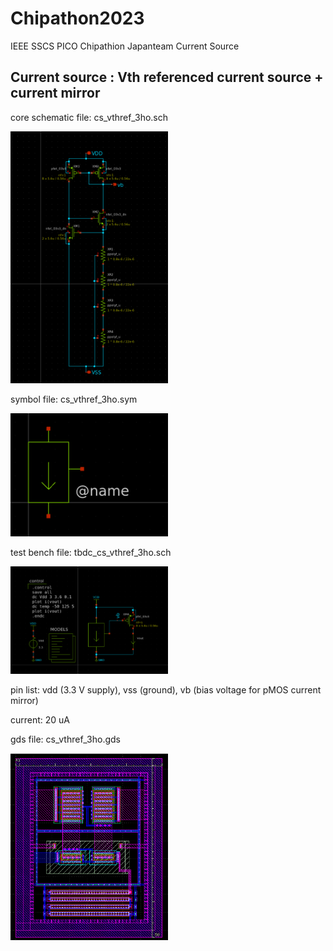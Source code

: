 # Chipathon2023
IEEE SSCS PICO Chipathion Japanteam  Current Source

## Current source : Vth referenced current source + current mirror
core schematic file: cs_vthref_3ho.sch

<img alt="cs_vthref_3ho.sch" src="https://github.com/keropiyo/Chipathon2023/blob/main/cs_vthref_3ho_sch.png" width="50%">

symbol file: cs_vthref_3ho.sym

<img alt="cs_vthref_3ho.sym" src="https://github.com/keropiyo/Chipathon2023/blob/main/cs_vthref_3ho_sym.png" width="50%">

test bench file: tbdc_cs_vthref_3ho.sch

<img alt="tbdc_cs_vthref_3ho.sch" src="https://github.com/keropiyo/Chipathon2023/blob/main/tbdc_cv_vthref_3ho.png" width="50%">

pin list: vdd (3.3 V supply), vss (ground), vb (bias voltage for pMOS current mirror)

current: 20 uA

gds file: cs_vthref_3ho.gds

<img alt="cs_vthref_3ho.gds" src="https://github.com/keropiyo/Chipathon2023/blob/main/cs_vthref_3ho.png" width="50%">
